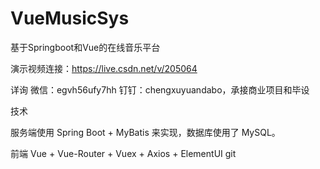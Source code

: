 # VueMusicSys
基于Springboot和Vue的在线音乐平台

演示视频连接：https://live.csdn.net/v/205064

详询 微信：egvh56ufy7hh 钉钉：chengxuyuandabo，承接商业项目和毕设

技术

服务端使用 Spring Boot + MyBatis 来实现，数据库使用了 MySQL。 

前端 Vue + Vue-Router + Vuex + Axios + ElementUI git 
